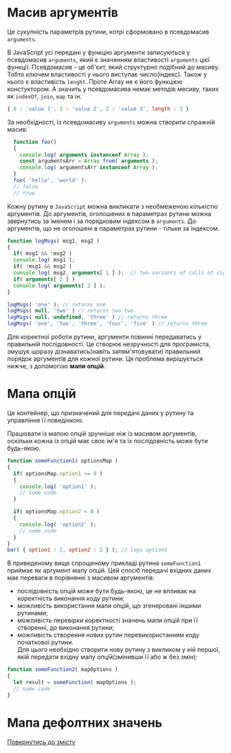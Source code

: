 # Масив аргументів

Це сукупність параметрів рутини, котрі сформовано в псевдомасив <code>arguments</code>.

В JavaScript усі передані у функцію аргументи записуються у псевдомасив `arguments`, який є значенням властивості 
`arguments` цієї функції.
Псевдомасив - це об'єкт, який структурно подібний до масиву. Тобто ключем властивості у нього виступає число(індекс).
Також у нього є властивість `lenght`. Проте Array не є його функцією констуктором. А значить у псевдомасива немає
методів месиву, таких як `indexOf`, `join`, `map` та ін.
```js
{ 0 : 'value 1', 1 : 'value 2', 2 : 'value 3', length : 3 }
```

За необхідності, із псевдомасиву `arguments` можна створити спражній масив:
```js
  function foo()
  {
    console.log( arguments instanceof Array );
    const argumentsArr = Array.from( arguments );
    console.log( argumentsArr instanceof Array );
  }
  foo( 'hello', 'world' );
  // false
  // true
```

Кожну рутину в `JavaScript` можна викликати з необмеженою кількістю аргументів. 
До аргументів, оголошених в параметрах рутини можна звернутись за іменем і за порядковим індексом в `arguments`. 
До аргументів, що не оголошені в параметрах рутини - тільки за індексом.
```js
function logMsgs( msg1, msg2 )
{
  if( msg1 && !msg2 )
  console.log( msg1 );
  if( !msg1 && msg2 )
  console.log( msg2, arguments[ 1 ] );  // two variants of calls of signed parameter
  if( arguments[ 2 ] )
  console.log( arguments[ 2 ] );
}

logMsgs( 'one' ); // returns one
logMsgs( null, 'two' ) // returns two two
logMsgs( null, undefined, 'three' ) // returns three
logMsgs( 'one', 'two', 'three', 'four', 'five' ) // returns three
```

Для коректної роботи рутини, аргументи повинні передаватись у правильній послідовності.
Це створює незручності для програміста, змушує щоразу дізнаватись(навіть запям'ятовувати) правильний
порядок аргументів для кожної рутини. Ця проблема вирішується нижче, з допомогою **мапи опцій**.

# Мапа опцій

Це контейнер, що призначений для передачі даних у рутину та управління її поведінкою.

Працювати із мапою опцій зручніше ніж із масивом аргументів, оскільки кожна із опцій має своє ім'я 
та їх послідовність може бути будь-якою.
```js
function someFunction1( optionsMap )
{
  if( optionsMap.option1 >= 0 )
  {
    console.log( 'option1' );
    // some code
  }

  if( optionsMap.option2 < 0 )
  {
    console.log( 'option2' );
    // some code
  }
}
bar( { option1 : 1, option2 : 2 } ); // logs option1
```
В приведеному вище спрощеному прикладі рутина `someFunction1` приймає як аргумент мапу опцій. Цей спосіб передачі вхідних даних 
має переваги в порівнянні з масивом аргументів:
- послідовність опцій може бути будь-якою, це не впливає на коректність виконання коду рутини;
- можливість використання мапи опцій, що згенеровані іншими рутинами;
- можливість перевірки коректності значень мапи опцій при її створенні, до виконання рутини;
- можливість створення нових рутин перевикористанням коду початкової рутини.\
Для цього необхідно створити нову рутину з викликом у ній першої, якій передати вхідну мапу опцій(змінивши її або ж без змін):
```js
function someFunction2( mapOptions )
{
  let result = someFunction( mapOptions );
  // some code
}
```

# Мапа дефолтних значень

<!--  -->




<!--  ### Підсумок

- Кожна рутина має масив ([псевдомасив](#Масив-аргументів)) аргументів `arguments`.
- Доступ до елементів псевдомасиву `arguments` здійснюється за індексом, як в звичайних масивах.
- При використанні масиву аргументів передача аргументів має йти у визначеній послідовності, це може ускладнити роботу програміста пошуком цієї послідовності.
- Використання масиву аргументів в рутинах ускладнює передачу значень за замовчуванням.
- Мапа опцій зручніша в використанні, оскільки доступ до опцій здійснюється за іменем і порядок опцій не має значення.
- Мапа опцій за замовчуванням дозволяє зберігати налаштування рутини в одному місці.
- Мапа опцій дозволяє перевикористати код рутини змінивши налаштування за замовчуванням.
- Мапа опцій може генеруватись іншими рутинами.
- На етапі створення мапи опцій, інші рутини можуть виконати перевірку коректності даних.
- Комбінування мапи опцій за замовчуванням і переданої ззовні дозволяє легко змінювати поведінку рутини. -->



[Повернутись до змісту](../README.md#Концепції)

